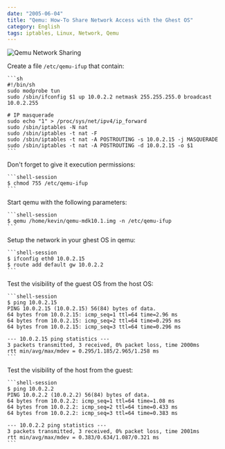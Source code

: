 ```yaml
---
date: "2005-06-04"
title: "Qemu: How-To Share Network Access with the Ghest OS"
category: English
tags: iptables, Linux, Network, Qemu
---
```


![Qemu Network Sharing](/uploads/2005/photo_f3.png)

Create a file `/etc/qemu-ifup` that contain:

    ```sh
    #!/bin/sh
    sudo modprobe tun
    sudo /sbin/ifconfig $1 up 10.0.2.2 netmask 255.255.255.0 broadcast 10.0.2.255

    # IP masquerade
    sudo echo "1" > /proc/sys/net/ipv4/ip_forward
    sudo /sbin/iptables -N nat
    sudo /sbin/iptables -t nat -F
    sudo /sbin/iptables -t nat -A POSTROUTING -s 10.0.2.15 -j MASQUERADE
    sudo /sbin/iptables -t nat -A POSTROUTING -d 10.0.2.15 -o $1
    ```

Don't forget to give it execution permissions:

    ```shell-session
    $ chmod 755 /etc/qemu-ifup
    ```

Start qemu with the following parameters:

    ```shell-session
    $ qemu /home/kevin/qemu-mdk10.1.img -n /etc/qemu-ifup
    ```

Setup the network in your ghest OS in qemu:

    ```shell-session
    $ ifconfig eth0 10.0.2.15
    $ route add default gw 10.0.2.2
    ```

Test the visibility of the guest OS from the host OS:

    ```shell-session
    $ ping 10.0.2.15
    PING 10.0.2.15 (10.0.2.15) 56(84) bytes of data.
    64 bytes from 10.0.2.15: icmp_seq=1 ttl=64 time=2.96 ms
    64 bytes from 10.0.2.15: icmp_seq=2 ttl=64 time=0.295 ms
    64 bytes from 10.0.2.15: icmp_seq=3 ttl=64 time=0.296 ms

    --- 10.0.2.15 ping statistics ---
    3 packets transmitted, 3 received, 0% packet loss, time 2000ms
    rtt min/avg/max/mdev = 0.295/1.185/2.965/1.258 ms
    ```

Test the visibility of the host from the guest:

    ```shell-session
    $ ping 10.0.2.2
    PING 10.0.2.2 (10.0.2.2) 56(84) bytes of data.
    64 bytes from 10.0.2.2: icmp_seq=1 ttl=64 time=1.08 ms
    64 bytes from 10.0.2.2: icmp_seq=2 ttl=64 time=0.433 ms
    64 bytes from 10.0.2.2: icmp_seq=3 ttl=64 time=0.383 ms

    --- 10.0.2.2 ping statistics ---
    3 packets transmitted, 3 received, 0% packet loss, time 2001ms
    rtt min/avg/max/mdev = 0.383/0.634/1.087/0.321 ms
    ```
